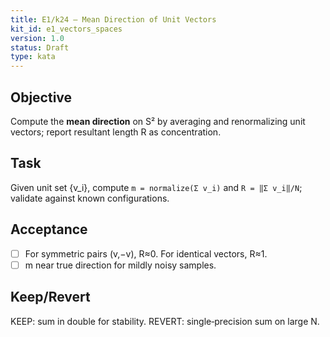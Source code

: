 ```yaml
---
title: E1/k24 — Mean Direction of Unit Vectors
kit_id: e1_vectors_spaces
version: 1.0
status: Draft
type: kata
---
```

## Objective
Compute the **mean direction** on S² by averaging and renormalizing unit vectors; report resultant length R as concentration.
## Task
Given unit set {v_i}, compute `m = normalize(Σ v_i)` and `R = ‖Σ v_i‖/N`; validate against known configurations.
## Acceptance
- [ ] For symmetric pairs (v,−v), R≈0. For identical vectors, R≈1.
- [ ] m near true direction for mildly noisy samples.
## Keep/Revert
KEEP: sum in double for stability. REVERT: single‑precision sum on large N.